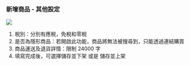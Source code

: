 ### 新增商品 - 其他設定

![](RackMultipart20230424-1-nn9xl2_html_a7f0eadd69b1decf.png)

1. 稅別：分別有應稅，免稅和零稅
2. 是否為隱形商品：若開啟此功能，商品將無法被搜尋到，只能透過連結購買
3. 商品運送及退貨詳情：限制 24000 字
4. 填寫完成後，可選擇儲存並下架 或是 儲存並上架
